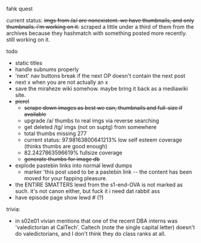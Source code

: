 fahk quest

current status:
    ~~imgs from /a/ are nonexistent. we have thumbnails, and only thumbnails. i'm working on it.~~
    scraped a little under a third of them from the archives because they hashmatch with something posted more recently. still working on it.


todo

* static titles
* handle subnums properly
* 'next' nav buttons break if the next OP doesn't contain the next post
* next x when you are not actually an x
* save the miraheze wiki somehow. maybe bring it back as a mediawiki site.
* ~~picrel~~
    * ~~scrape down images as best we can, thumbnails and full-size if available~~
    * upgrade /a/ thumbs to real imgs via reverse searching
    * get deleted /tg/ imgs (not on suptg) from somewhere
    * total thumbs missing 277
    * current status: 97.98163800641213% low self esteem coverage (thinks thumbs are good enough)
    * 82.2427863596619% fullsize coverage
    * ~~generate thumbs for image db~~
* explode pastebin links into normal lewd dumps
    * marker 'this post used to be a pastebin link -- the content has been moved for your fapping pleasure.
* the ENTIRE SMATTERS lewd from the s1-end-OVA is not marked as such. it's not canon either, but fuck it i need dat rabbit ass
* have episode page show lewd # (?)

trivia:
* in s02e01 vivian mentions that one of the recent DBA interns was 'valedictorian at CalTech'. Caltech (note the single capital letter) doesn't do valedictorians, and I don't think they do class ranks at all.
